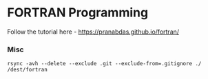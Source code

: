 # FORTRAN Programming
Follow the tutorial here - <https://pranabdas.github.io/fortran/>

### Misc
```console
rsync -avh --delete --exclude .git --exclude-from=.gitignore ./ /dest/fortran
```
